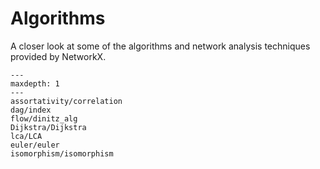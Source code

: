 # Algorithms

A closer look at some of the algorithms and network analysis techniques
provided by NetworkX.

```{toctree}
---
maxdepth: 1
---
assortativity/correlation
dag/index
flow/dinitz_alg
Dijkstra/Dijkstra
lca/LCA
euler/euler
isomorphism/isomorphism
```
